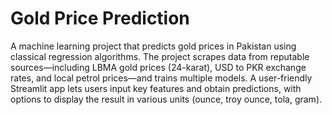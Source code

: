 # Gold Price Prediction
 A machine learning project that predicts gold prices in Pakistan using classical regression algorithms. The project scrapes data from reputable sources—including LBMA gold prices (24-karat), USD to PKR exchange rates, and local petrol prices—and trains multiple models. A user-friendly Streamlit app lets users input key features and obtain predictions, with options to display the result in various units (ounce, troy ounce, tola, gram).
